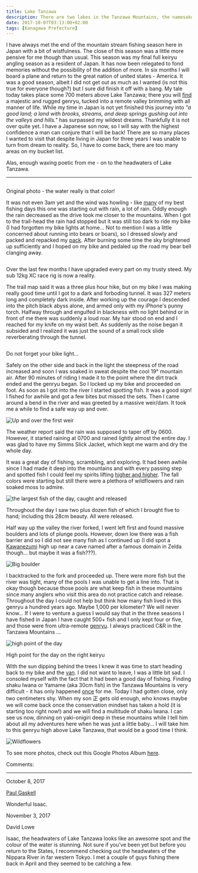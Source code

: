 ```yaml
---
title: Lake Tanzawa
description: There are two lakes in the Tanzawa Mountains, the namesake lake offers some great fishing. Despite the high pressure you can find solitude here...
date: 2017-10-07T03:13:00+02:00
tags: [Kanagawa Prefecture]
---
```

<div class=“text-lg m-2”>
<p class="mb-2">I have always met the end of the mountain stream fishing season here in Japan with a bit of wistfulness. The close of this season was a little more pensive for me though than usual<em>. </em>This season was my final full keiryu angling season as a resident of Japan. It has now been relegated to fond memories without the possibility of the addition of more. In six months I will board a plane and return to the great nation of united states - America. It was a good season, albeit I did not get out as much as I wanted (is not this true for everyone though?) but I sure did finish it off with a bang. My tale today takes place some 700 meters above Lake Tanzawa; there you will <a href="https://kawasakiflyfishing.wordpress.com/2017/05/11/how-i-survived-falling-and-breaking-my-leg/" target="_blank" rel="noopener" class="text-red-500 hover:bg-red-500 hover:text-white">find</a> a majestic and rugged genryu, tucked into a remote valley brimming with all manner of life. While my time in Japan is not yet finished this journey into<em> "a good land; a land with brooks, streams, and deep springs gushing out into the valleys and hills."</em> has surpassed my wildest dreams. Thankfully it is not over quite yet. I have a Japanese son now, so I will say with the highest confidence a man can conjure that I will be back! There are so many places I wanted to visit that despite living in Japan for three years I was unable to turn from dream to reality. So, I have to come back, there are too many areas on my bucket list.</p>

<p class="mt-2 mb-2">Alas, enough waxing poetic from me - on to the headwaters of Lake Tanzawa.</p>

<hr />

<div class="mt-4 w-8/12 mx-auto">
<img class="rounded-lg shadow-lg" src="https://fallfish-tenkara-images.s3-us-west-1.amazonaws.com/FfT+-+Lake+Tanzawa/tanzawa+mountains-tenkara-iwana-catch+and+release-end+of+the+season-wow-pretty+colors.jpg" alt="" />
<p class="italic text-center">Original photo - the water really is that color!</p>
</div>

<p class="mt-2 mb-2">It was not even 3am yet and the wind was howling - like <a href="http://www.tenkarausa.com/forum/viewtopic.php?f=8&amp;t=6668&amp;p=36716#p36716" target="_blank" rel="noopener" class="text-red-500 hover:bg-red-500 hover:text-white">many</a> of my best fishing days this one was starting out with rain, a lot of rain. Oddly enough the rain decreased as the drive took me closer to the mountains. When I got to the trail-head the rain had stopped but it was still too dark to ride my bike (I had forgotten my bike lights at home... Not to mention I was a little concerned about running into bears or boars), so I dressed slowly and packed and repacked my <a href="https://www.fallfishtenkara.com/zimmerbuilt-tailwaters-pack/" target="_blank" rel="noopener" class="text-red-500 hover:bg-red-500 hover:text-white">pack</a>. After burning some time the sky brightened up sufficiently and I hoped on my bike and pedaled up the road my bear bell clanging away.</p>

<div class="w-8/12 mx-auto">
<img class="rounded-lg shadow-lg" src="https://fallfish-tenkara-images.s3-us-west-1.amazonaws.com/FfT+-+Lake+Tanzawa/tanzawa+mountains-tenkara-iwana-catch+and+release-end+of+the+season-mountain+bike.jpg" alt="" />
<p class="italic text-center">Over the last few months I have upgraded every part on my trusty steed. My sub 12kg XC race rig is now a reality.</p>
</div>

<p class="mt-2 mb-2">The trail map said it was a three plus hour hike, but on my bike I was making really good time until I got to a dark and forboding tunnel. It was 327 meters long and completely dark inside. After working up the courage I descended into the pitch black abyss alone, and armed only with my iPhone's punny torch. Halfway through and engulfed in blackness with no light behind or in front of me there was suddenly a loud roar. My hair stood on end and I reached for my knife on my waist belt. As suddenly as the noise began it subsided and I realized it was just the sound of a small rock slide reverberating through the tunnel.</p>

<div class="w-8/12 mx-auto">
<img class="rounded-lg shadow-lg" src="https://fallfish-tenkara-images.s3-us-west-1.amazonaws.com/FfT+-+Lake+Tanzawa/tanzawa+mountains-tenkara-iwana-catch+and+release-end+of+the+season-tunnel+of+doom.jpg" alt="" />
<p class="italic text-center">Do not forget your bike light...</p>
</div>

<p class="mt-2 mb-2">Safely on the other side and back in the light the steepness of the road increased and soon I was soaked in sweat despite the cool 19° mountain air. After 90 minutes of riding I made it to the point where the dirt track ended and the genryu began. So I locked up my bike and proceeded on foot. As soon as I got into the river I started spotting fish. It was a good sign! I fished for awhile and got a few bites but missed the sets. Then I came around a bend in the river and was greeted by a massive weir/dam. It took me a while to find a safe way up and over.</p>

<img class="w-8/12 rounded-lg shadow-lg mx-auto" src="https://fallfish-tenkara-images.s3-us-west-1.amazonaws.com/FfT+-+Lake+Tanzawa/tanzawa+mountains-tenkara-iwana-catch+and+release-end+of+the+season-weir.jpg" alt="Up and over the first weir" />

<p class="mt-2 mb-2">The weather report said the rain was supposed to taper off by 0600. However, it started raining at 0700 and rained lightly almost the entire day. I was glad to have my Simms Slick Jacket, which kept me warm and dry the whole day.</p>

<p class="mt-2 mb-2">It was a great day of fishing, scrambling, and exploring. It had been awhile since I had made it deep into the mountains and with every passing step and spotted fish I could feel my spirits lifting <a href="https://outdoorempire.com/11-reasons-fishing-makes-you-healthier-happier/" target="_blank" rel="noopener" class="text-red-500 hover:bg-red-500 hover:text-white">higher and higher</a>. The fall colors were starting but still there were a plethora of wildflowers and rain soaked moss to admire.</p>

<div class="w-8/12 mx-auto">
<img class="rounded-lg shadow-lg" src="https://fallfish-tenkara-images.s3-us-west-1.amazonaws.com/FfT+-+Lake+Tanzawa/tanzawa+mountains-tenkara-iwana-catch+and+release-end+of+the+season-almost+30cm.jpg" alt="the largest fish of the day, caught and released" />
<p class="italic text-center">Throughout the day I saw two plus dozen fish of which I brought five to hand; including this 28cm beauty. All were released.</p>
</div>

<p class="mt-2 mb-2">Half way up the valley the river forked, I went left first and found massive boulders and lots of plunge pools. However, down low there was a fish barrier and so I did not see many fish as I continued up (I did spot a <a href="https://www.fallfishtenkara.com/nihon-kawanezumi/" target="_blank" rel="noopener" class="text-red-500 hover:bg-red-500 hover:text-white">Kawanezumi</a> high up near a cave named after a famous domain in Zelda though... but maybe it was a fish???).</p>

<img class="w-8/12 rounded-lg shadow-lg mx-auto" src="https://fallfish-tenkara-images.s3-us-west-1.amazonaws.com/FfT+-+Lake+Tanzawa/tanzawa+mountains-tenkara-iwana-catch+and+release-end+of+the+season-big+boulder.jpg" alt="Big boulder" />

<p class="mt-2 mb-2">I backtracked to the fork and proceeded up. There were more fish but the river was tight, many of the pools I was unable to get a line into. That is okay though because those pools are what keep fish in these mountains since many anglers who visit this area do not practice catch and release. Throughout the day I could not help but think how many fish lived in this genryu a hundred years ago. Maybe 1,000 per kilometer? We will never know... If I were to venture a guess I would say that in the three seasons I have fished in Japan I have caught 500+ fish and I only kept four or five, and those were from ultra-remote <a href="https://www.fallfishtenkara.com/backcountry-tenkara/" target="_blank" rel="noopener" class="text-red-500 hover:bg-red-500 hover:text-white">genryu</a>. I always practiced C&amp;R in the Tanzawa Mountains ...</p>

<div class="w-8/12 mx-auto">
<img class="rounded-lg shadow-lg" src="https://fallfish-tenkara-images.s3-us-west-1.amazonaws.com/FfT+-+Lake+Tanzawa/tanzawa+mountains-tenkara-iwana-catch+and+release-end+of+the+season-end+of+the+day.jpg" alt="high point of the day" />
<p class="italic text-center">High point for the day on the right keiryu</p>
</div>

<p class="mt-2 mb-2">With the sun dipping behind the trees I knew it was time to start heading back to my bike and the <a href="https://www.fallfishtenkara.com/custom-camper-van/" target="_blank" rel="noopener" class="text-red-500 hover:bg-red-500 hover:text-white">van</a>. I did not want to leave, I was a little bit sad. I consoled myself with the fact that it had been a good day of fishing. Finding shaku Iwana or Yamame (aka 30cm fish) in the Tanzawa Mountains is very difficult - it has only happened <a href="https://www.fallfishtenkara.com/tanzawa-mountains/" target="_blank" rel="noopener" class="text-red-500 hover:bg-red-500 hover:text-white">once</a> for me. Today I had gotten close, only two centimeters shy. When my son 正 gets old enough, who knows maybe we will come back once the conservation mindset has taken a hold (it is starting too right now!) and we will find a multitude of shaku Iwana. I can see us now, dinning on yaki-onigiri deep in these mountains while I tell him about all my adventures here when he was just a little baby... I will take him to this genryu high above Lake Tanzawa, that would be a good time I think.</p>

<img class="w-8/12 rounded-lg shadow-lg mx-auto" src="https://fallfish-tenkara-images.s3-us-west-1.amazonaws.com/FfT+-+Lake+Tanzawa/tanzawa+mountains-tenkara-iwana-catch+and+release-end+of+the+season-flowers.jpg" alt="Wildflowers" />

<p class="mt-2 mb-2 italic text-center font-semibold text-gray-400">To see more photos, check out this Google Photos Album <a href="https://photos.app.goo.gl/fBQ8TTaqREpPkPse6" target="_blank" rel="noopener" class="text-red-500 hover:bg-red-500 hover:text-white">here</a>.</p>

<p class="font-semibold">Comments:</p>
<hr>
<p class="text-sm font-mono text-gray-400 font-bold mt-2 ml-2">October 8, 2017</p>
<p class="text-sm font-mono text-gray-400 font-bold ml-4"><a href="http://www.discovertenkara.com" target="_blank" rel="noopener noreferrer">Paul Gaskell</a></p>
<p class="text-sm font-mono text-gray-400 italic ml-4">Wonderful Isaac.</p>

<p class="text-sm font-mono text-gray-400 font-bold mt-2 ml-2">November 3, 2017</p>
<p class="text-sm font-mono text-gray-400 font-bold ml-4">David Lowe</p>
<p class="text-sm font-mono text-gray-400 italic ml-4">Isaac, the headwaters of Lake Tanzawa looks like an awesome spot and the colour of the water is stunning. Not sure if you’ve been yet but before you return to the States, I recommend checking out the headwaters of the Nippara River in far western Tokyo. I met a couple of guys fishing there back in April and they seemed to be catching a few.</p>
</div> 
